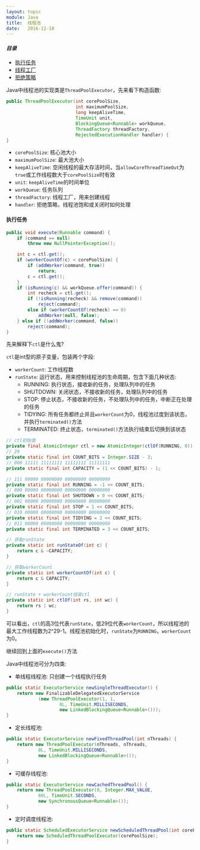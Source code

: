 ```yaml
---
layout: topic
module: Java
title:  线程池
date:   2016-12-10
---
```


#### ***目录***

* [执行任务](#execute)
* [线程工厂]()
* [拒绝策略]()

Java中线程池的实现类是`ThreadPoolExecutor`，先来看下构造函数:

```java
public ThreadPoolExecutor(int corePoolSize,
                          int maximumPoolSize,
                          long keepAliveTime,
                          TimeUnit unit,
                          BlockingQueue<Runnable> workQueue,
                          ThreadFactory threadFactory,
                          RejectedExecutionHandler handler) {
}
```

* `corePoolSize`: 核心池大小
* `maximumPoolSize`: 最大池大小
* `keepAliveTime`: 空闲线程的最大存活时间，当`allowCoreThreadTimeOut`为`true`或工作线程数大于`corePoolSize`时有效
* `unit`: `keepAliveTime`的时间单位
* `workQueue`: 任务队列
* `threadFactory`: 线程工厂，用来创建线程
* `handler`: 拒绝策略，线程池饱和或关闭时如何处理

#### <a id="execute">执行任务</a>

```java
public void execute(Runnable command) {
    if (command == null)
        throw new NullPointerException();

    int c = ctl.get();
    if (workerCountOf(c) < corePoolSize) {
        if (addWorker(command, true))
            return;
        c = ctl.get();
    }
    if (isRunning(c) && workQueue.offer(command)) {
        int recheck = ctl.get();
        if (!isRunning(recheck) && remove(command))
            reject(command);
        else if (workerCountOf(recheck) == 0)
            addWorker(null, false);
    } else if (!addWorker(command, false))
        reject(command);
}
```

先来解释下`ctl`是什么鬼?

`ctl`是int型的原子变量，包装两个字段:

* `workerCount`: 工作线程数
* `runState`: 运行状态，用来控制线程池的生命周期，包含下面几种状态:
    * RUNNING: 执行状态，接收新的任务，处理队列中的任务
    * SHUTDOWN: 关闭状态，不接收新的任务，处理队列中的任务
    * STOP: 停止状态，不接收新的任务，不处理队列中的任务，中断正在处理的任务
    * TIDYING: 所有任务都终止并且`workerCount`为0，线程池过度到该状态，并执行`terminated()`方法
    * TERMINATED: 终止状态，`terminated()`方法执行结束后切换到该状态

```java
// ctl初始值
private final AtomicInteger ctl = new AtomicInteger(ctlOf(RUNNING, 0));
// 29
private static final int COUNT_BITS = Integer.SIZE - 3;
// 000 11111 11111111 11111111 11111111
private static final int CAPACITY = (1 << COUNT_BITS) - 1;

// 111 00000 00000000 00000000 00000000
private static final int RUNNING = -1 << COUNT_BITS;
// 000 00000 00000000 00000000 00000000
private static final int SHUTDOWN = 0 << COUNT_BITS;
// 001 00000 00000000 00000000 00000000
private static final int STOP = 1 << COUNT_BITS;
// 010 00000 00000000 00000000 00000000
private static final int TIDYING = 2 << COUNT_BITS;
// 011 00000 00000000 00000000 00000000
private static final int TERMINATED = 3 << COUNT_BITS;

// 获取runState
private static int runStateOf(int c) {
    return c & ~CAPACITY;
}

// 获取workerCount
private static int workerCountOf(int c) {
    return c & CAPACITY;
}

// runState + workerCount组装ctl
private static int ctlOf(int rs, int wc) {
    return rs | wc;
}
```

可以看出，`ctl`的高3位代表`runState`，低29位代表`workerCount`，所以线程池的最大工作线程数为2^29-1。线程池初始化时，`runState`为`RUNNING`，`workerCount`为0。

继续回到上面的`execute()`方法

Java中线程池可分为四类:

* 单线程线程池: 只创建一个线程执行任务  

```java
public static ExecutorService newSingleThreadExecutor() {
    return new FinalizableDelegatedExecutorService
            (new ThreadPoolExecutor(1, 1,
                    0L, TimeUnit.MILLISECONDS,
                    new LinkedBlockingQueue<Runnable>()));
}
```

* 定长线程池:  

```java
public static ExecutorService newFixedThreadPool(int nThreads) {
    return new ThreadPoolExecutor(nThreads, nThreads,
            0L, TimeUnit.MILLISECONDS,
            new LinkedBlockingQueue<Runnable>());
}
```

* 可缓存线程池:  

```java
public static ExecutorService newCachedThreadPool() {
    return new ThreadPoolExecutor(0, Integer.MAX_VALUE,
            60L, TimeUnit.SECONDS,
            new SynchronousQueue<Runnable>());
}
```

* 定时调度线程池:  

```java
public static ScheduledExecutorService newScheduledThreadPool(int corePoolSize) {
    return new ScheduledThreadPoolExecutor(corePoolSize);
}
```
